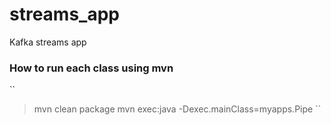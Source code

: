 # streams_app
Kafka streams app


### How to run each class using mvn
``
> mvn clean package
> mvn exec:java -Dexec.mainClass=myapps.Pipe
``